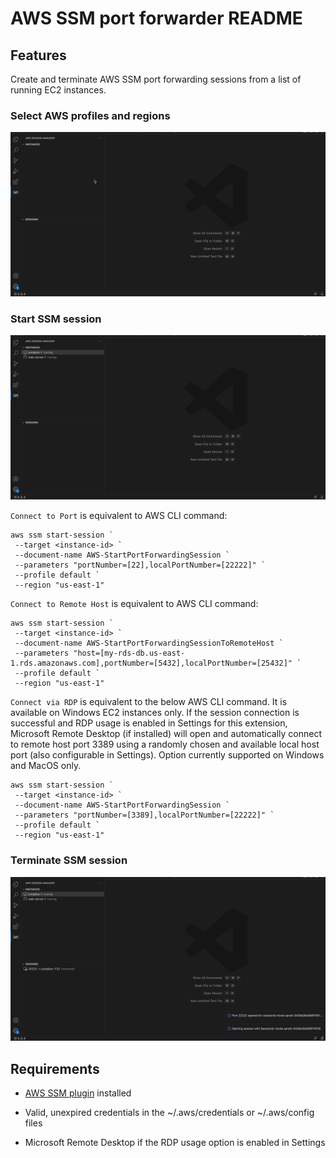 # AWS SSM port forwarder README

## Features

Create and terminate AWS SSM port forwarding sessions from a list of running EC2 instances.

### Select AWS profiles and regions
   ![Select profile and region](./docs/select-profile.gif)

### Start SSM session

   ![Start SSM session](./docs/start-session.gif)

`Connect to Port` is equivalent to AWS CLI command:

```
aws ssm start-session `
 --target <instance-id> `
 --document-name AWS-StartPortForwardingSession `
 --parameters "portNumber=[22],localPortNumber=[22222]" `
 --profile default `
 --region "us-east-1"
```

`Connect to Remote Host` is equivalent to AWS CLI command:

```
aws ssm start-session `
 --target <instance-id> `
 --document-name AWS-StartPortForwardingSessionToRemoteHost `
 --parameters "host=[my-rds-db.us-east-1.rds.amazonaws.com],portNumber=[5432],localPortNumber=[25432]" `
 --profile default `
 --region "us-east-1"
```

`Connect via RDP` is equivalent to the below AWS CLI command. It is available on Windows EC2 instances only. If the session connection is successful and RDP usage is enabled in Settings for this extension, Microsoft Remote Desktop (if installed) will open and automatically connect to remote host port 3389 using a randomly chosen and available local host port (also configurable in Settings). Option currently supported on Windows and MacOS only.

```
aws ssm start-session `
 --target <instance-id> `
 --document-name AWS-StartPortForwardingSession `
 --parameters "portNumber=[3389],localPortNumber=[22222]" `
 --profile default `
 --region "us-east-1"
```

### Terminate SSM session
   ![Terminate SSM session](./docs/terminate-session.gif)

## Requirements

- [AWS SSM plugin](https://docs.aws.amazon.com/systems-manager/latest/userguide/session-manager-working-with-install-plugin.html) installed

- Valid, unexpired credentials in the ~/.aws/credentials or ~/.aws/config files

- Microsoft Remote Desktop if the RDP usage option is enabled in Settings
